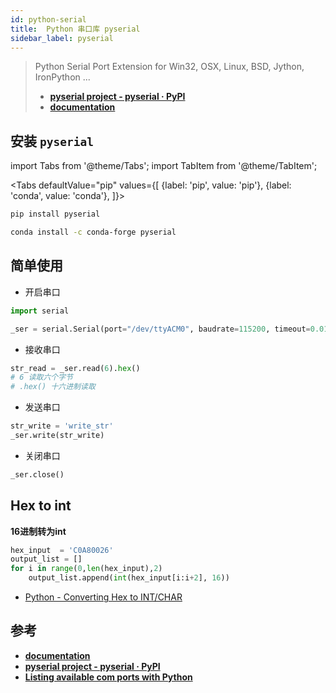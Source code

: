 ```yaml
---
id: python-serial
title:  Python 串口库 pyserial
sidebar_label: pyserial
---
```


> Python Serial Port Extension for Win32, OSX, Linux, BSD, Jython, IronPython ...
> - **[pyserial project - pyserial · PyPI](https://pypi.org/project/pyserial/)**
> - **[documentation](https://pythonhosted.org/pyserial/)**

## 安装 `pyserial`

import Tabs from '@theme/Tabs';
import TabItem from '@theme/TabItem';

<Tabs
defaultValue="pip"
values={[
    {label: 'pip', value: 'pip'},
    {label: 'conda', value: 'conda'},
]}>
<TabItem value="pip">

``` bash
pip install pyserial
```

</TabItem>
<TabItem value="conda">

``` bash
conda install -c conda-forge pyserial
```

</TabItem>
</Tabs>

## 简单使用

- 开启串口

```py
import serial

_ser = serial.Serial(port="/dev/ttyACM0", baudrate=115200, timeout=0.01)
```

- 接收串口

```py
str_read = _ser.read(6).hex()
# 6 读取六个字节
# .hex() 十六进制读取
```

- 发送串口

```py
str_write = 'write_str'
_ser.write(str_write)
```

- 关闭串口

```py
_ser.close()
```


## Hex to int
**16进制转为int**

```py
hex_input  = 'C0A80026'
output_list = []
for i in range(0,len(hex_input),2)
    output_list.append(int(hex_input[i:i+2], 16))
```
- [Python - Converting Hex to INT/CHAR](https://stackoverflow.com/questions/7595148/python-converting-hex-to-int-char)

## 参考
- **[documentation](https://pythonhosted.org/pyserial/)**
- **[pyserial project - pyserial · PyPI](https://pypi.org/project/pyserial/)**
- **[Listing available com ports with Python](https://stackoverflow.com/questions/12090503/listing-available-com-ports-with-python)**